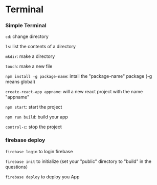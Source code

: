 # Terminal

### Simple Terminal

`cd`: change directory

`ls`: list the contents of a directory

`mkdir`: make a directory

`touch`: make a new file 

`npm install -g package-name`: intall the "package-name" package (-g means global)

`create-react-app appname`: will a new react project with the name "appname"

`npm start`: start the project

`npm run build`: build your app

`control-c`: stop the project

### firebase deploy

`firebase login` to login firebase
 
`firebase init` to initialize (set your "public" directory to "build" in the questions)

`firebase deploy` to deploy you App